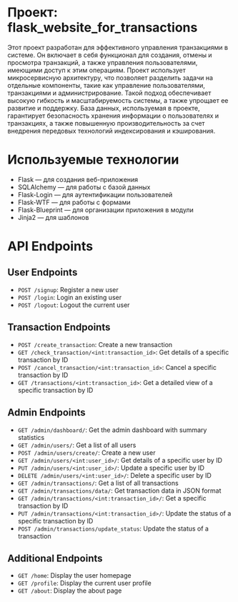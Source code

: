 ﻿# **Проект: flask_website_for_transactions**

Этот проект разработан для эффективного управления транзакциями в системе. Он включает в себя функционал для создания, отмены и просмотра транзакций, а также управления пользователями, имеющими доступ к этим операциям.
Проект использует микросервисную архитектуру, что позволяет разделить задачи на отдельные компоненты, такие как управление пользователями, транзакциями и администрирование. Такой подход обеспечивает высокую гибкость и масштабируемость системы, а также упрощает ее развитие и поддержку.
База данных, используемая в проекте, гарантирует безопасность хранения информации о пользователях и транзакциях, а также повышенную производительность за счет внедрения передовых технологий индексирования и кэширования.

# Используемые технологии
- Flask — для создания веб-приложения
- SQLAlchemy — для работы с базой данных
- Flask-Login — для аутентификации пользователей
- Flask-WTF — для работы с формами
- Flask-Blueprint — для организации приложения в модули
- Jinja2 — для шаблонов

# API Endpoints

## User Endpoints
- `POST /signup`: Register a new user
- `POST /login`: Login an existing user
- `POST /logout`: Logout the current user

## Transaction Endpoints
- `POST /create_transaction`: Create a new transaction
- `GET /check_transaction/<int:transaction_id>`: Get details of a specific transaction by ID
- `POST /cancel_transaction/<int:transaction_id>`: Cancel a specific transaction by ID
- `GET /transactions/<int:transaction_id>`: Get a detailed view of a specific transaction by ID

## Admin Endpoints
- `GET /admin/dashboard/`: Get the admin dashboard with summary statistics
- `GET /admin/users/`: Get a list of all users
- `POST /admin/users/create/`: Create a new user
- `GET /admin/users/<int:user_id>/`: Get details of a specific user by ID
- `PUT /admin/users/<int:user_id>/`: Update a specific user by ID
- `DELETE /admin/users/<int:user_id>/`: Delete a specific user by ID
- `GET /admin/transactions/`: Get a list of all transactions
- `GET /admin/transactions/data/`: Get transaction data in JSON format
- `GET /admin/transactions/<int:transaction_id>/`: Get a specific transaction by ID
- `PUT /admin/transactions/<int:transaction_id>/`: Update the status of a specific transaction by ID
- `POST /admin/transactions/update_status`: Update the status of a transaction

## Additional Endpoints
- `GET /home`: Display the user homepage
- `GET /profile`: Display the current user profile
- `GET /about`: Display the about page
